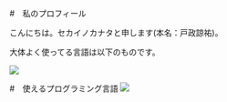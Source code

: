 #　私のプロフィール

こんにちは。セカイノカナタと申します(本名：戸政諒祐)。

大体よく使ってる言語は以下のものです。

![](https://github-readme-stats.vercel.app/api/top-langs?username=Sekainokanata)

#　使えるプログラミング言語
![](https://skillicons.dev/icons?i=java,python,c,c++)

